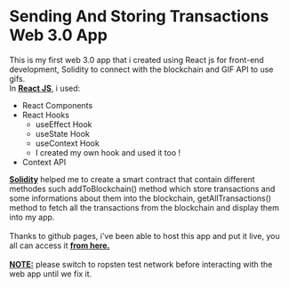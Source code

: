 # Sending And Storing Transactions Web 3.0 App 

This is my first web 3.0 app that i created using React js for front-end development, Solidity to connect with the blockchain and GIF API to use gifs.<br/>
In <strong><ins>React JS</ins></strong>, i used:
<ul>
  <li>React Components</li>
  <li>
    React Hooks
    <ul>
      <li>useEffect Hook</li>
      <li>useState Hook</li>
      <li>useContext Hook</li>
      <li>I created my own hook and used it too !</li>
    </ul>
  </li>
  <li>Context API</li>
</ul>
<strong><ins>Solidity</ins></strong> helped me to create a smart contract that contain different methodes such addToBlockchain() method which store transactions and
some informations about them into the blockchain, getAllTransactions() method to fetch all the transactions from the blockchain and display them into my app.
<br/><br/>
Thanks to github pages, i've been able to host this app and put it live, you all can access it 
<strong><ins><a href="https://lamlih-dev.github.io/Web3-Solidity-React-App/" target="_blank">from here.</a></ins></strong>
<br/><br/>
<strong><ins>NOTE:</ins></strong> please switch to ropsten test network before interacting with the web app until we fix it.
